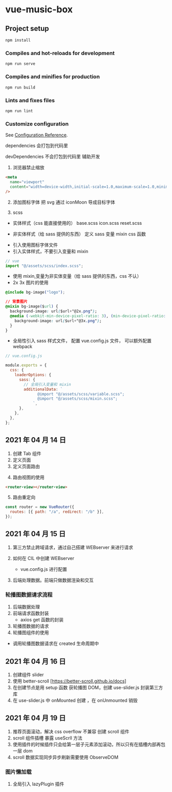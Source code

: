 # vue-music-box

## Project setup

```
npm install
```

### Compiles and hot-reloads for development

```
npm run serve
```

### Compiles and minifies for production

```
npm run build
```

### Lints and fixes files

```
npm run lint
```

### Customize configuration

See [Configuration Reference](https://cli.vuejs.org/config/).

dependencies 会打包到代码里

devDependencies 不会打包到代码里 辅助开发

1. 浏览器禁止缩放

```html
<meta
  name="viewport"
  content="width=device-width,initial-scale=1.0,maximum-scale=1.0,minimum-scale=1.0,user-scalable=no"
/>
```

2. 添加图标字体
   把 svg 通过 iconMoon 导成目标字体

3. scss

- 实体样式（css 能直接使用的）
  base.scss
  icon.scss
  reset.scss

- 非实体样式（给 sass 提供的东西）
  定义 sass 变量
  mixin css 函数

* 引入使用图标字体文件
* 引入实体样式，不要引入变量和 mixin

```js
// vue
import "@/assets/scss/index.scss";
```

- 使用 mixin,变量为非实体变量（给 sass 提供的东西，css 不认）
- 2x 3x 图片的使用

```css
@include bg-image("logo");
```

```css
// 背景图片
@mixin bg-image($url) {
  background-image: url($url+"@2x.png");
  @media (-webkit-min-device-pixel-ratio: 3), (min-device-pixel-ratio: 3) {
    background-image: url($url+"@3x.png");
  }
}
```

- 全局性引入 sass 样式文件，
  配置 vue.config.js 文件，
  可以额外配置 webpack

```js
// vue.config.js

module.exports = {
  css: {
    loaderOptions: {
      sass: {
        // 全局引入变量和 mixin
        additionalData: `
              @import "@/assets/scss/variable.scss";
              @import "@/assets/scss/mixin.scss";
            `,
      },
    },
  },
};
```

## 2021 年 04 月 14 日

1. 创建 Tab 组件
2. 定义页面
3. 定义页面路由

4) 路由视图的使用

```html
<router-view></router-view>
```

5. 路由重定向

```js
const router = new VueRouter({
  routes: [{ path: "/a", redirect: "/b" }],
});
```

## 2021 年 04 月 15 日

1. 第三方禁止跨域请求，通过自己搭建 WEBserver 来进行请求
2. 如何在 CIL 中创建 WEBserver

   - vue.config.js 进行配置

3. 后端处理数据。前端只做数据渲染和交互

### 轮播图数据请求流程

1. 后端数据处理
2. 前端请求函数封装
   - axios get 函数的封装
3. 轮播图数据的请求
4. 轮播图组件的使用

- 调用轮播图数据请求在 created 生命周期中

## 2021 年 04 月 16 日

1. 创建组件 slider
2. 使用 better-scroll [https://better-scroll.github.io/docs]
3. 在创建节点是用 setup 函数 获轮播图 DOM，创建 use-slider.js 封装第三方库
4. 在 use-slider.js 中 onMounted 创建 ，在 onUnmounted 销毁

## 2021 年 04 月 19 日

1. 推荐页面滚动，解决 css overflow 不兼容 创建 scroll 组件
2. scroll 组件插槽 暴露 useScrll 方法
3. 使用插件的时候插件只会给第一层子元素添加滚动，所以只有在插槽内部再包一层 dom
4. scroll 数据实现同步异步刷新需要使用 ObserveDOM

### 图片懒加载

1. 全局引入 lazyPlugin 插件
